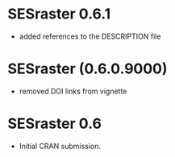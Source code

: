 # SESraster 0.6.1

* added references to the DESCRIPTION file

# SESraster (0.6.0.9000)

* removed DOI links from vignette

# SESraster 0.6

* Initial CRAN submission.
